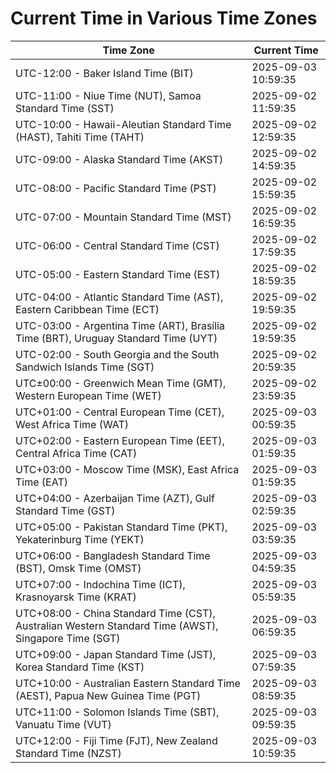 # Current Time in Various Time Zones

| Time Zone | Current Time |
|-----------|--------------|
| UTC-12:00 - Baker Island Time (BIT) | 2025-09-03 10:59:35 |
| UTC-11:00 - Niue Time (NUT), Samoa Standard Time (SST) | 2025-09-02 11:59:35 |
| UTC-10:00 - Hawaii-Aleutian Standard Time (HAST), Tahiti Time (TAHT) | 2025-09-02 12:59:35 |
| UTC-09:00 - Alaska Standard Time (AKST) | 2025-09-02 14:59:35 |
| UTC-08:00 - Pacific Standard Time (PST) | 2025-09-02 15:59:35 |
| UTC-07:00 - Mountain Standard Time (MST) | 2025-09-02 16:59:35 |
| UTC-06:00 - Central Standard Time (CST) | 2025-09-02 17:59:35 |
| UTC-05:00 - Eastern Standard Time (EST) | 2025-09-02 18:59:35 |
| UTC-04:00 - Atlantic Standard Time (AST), Eastern Caribbean Time (ECT) | 2025-09-02 19:59:35 |
| UTC-03:00 - Argentina Time (ART), Brasília Time (BRT), Uruguay Standard Time (UYT) | 2025-09-02 19:59:35 |
| UTC-02:00 - South Georgia and the South Sandwich Islands Time (SGT) | 2025-09-02 20:59:35 |
| UTC±00:00 - Greenwich Mean Time (GMT), Western European Time (WET) | 2025-09-02 23:59:35 |
| UTC+01:00 - Central European Time (CET), West Africa Time (WAT) | 2025-09-03 00:59:35 |
| UTC+02:00 - Eastern European Time (EET), Central Africa Time (CAT) | 2025-09-03 01:59:35 |
| UTC+03:00 - Moscow Time (MSK), East Africa Time (EAT) | 2025-09-03 01:59:35 |
| UTC+04:00 - Azerbaijan Time (AZT), Gulf Standard Time (GST) | 2025-09-03 02:59:35 |
| UTC+05:00 - Pakistan Standard Time (PKT), Yekaterinburg Time (YEKT) | 2025-09-03 03:59:35 |
| UTC+06:00 - Bangladesh Standard Time (BST), Omsk Time (OMST) | 2025-09-03 04:59:35 |
| UTC+07:00 - Indochina Time (ICT), Krasnoyarsk Time (KRAT) | 2025-09-03 05:59:35 |
| UTC+08:00 - China Standard Time (CST), Australian Western Standard Time (AWST), Singapore Time (SGT) | 2025-09-03 06:59:35 |
| UTC+09:00 - Japan Standard Time (JST), Korea Standard Time (KST) | 2025-09-03 07:59:35 |
| UTC+10:00 - Australian Eastern Standard Time (AEST), Papua New Guinea Time (PGT) | 2025-09-03 08:59:35 |
| UTC+11:00 - Solomon Islands Time (SBT), Vanuatu Time (VUT) | 2025-09-03 09:59:35 |
| UTC+12:00 - Fiji Time (FJT), New Zealand Standard Time (NZST) | 2025-09-03 10:59:35 |
